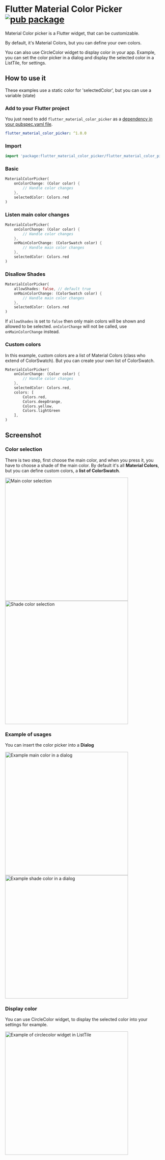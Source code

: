 # Flutter Material Color Picker [![pub package](https://img.shields.io/pub/v/flutter_material_color_picker.svg)](https://pub.dartlang.org/packages/flutter_material_color_picker)

Material Color picker is a Flutter widget, that can be customizable.

By default, it's Material Colors, but you can define your own colors.

You can also use CircleColor widget to display color in your app.
Example, you can set the color picker in a dialog and display the selected color in a ListTile, for settings.

## How to use it

These examples use a static color for 'selectedColor', but you can use a variable (state)

### Add to your Flutter project

You just need to add `flutter_material_color_picker` as a [dependency in your pubspec.yaml file](https://flutter.io/using-packages/).

```yaml
flutter_material_color_picker: ^1.0.0
```

### Import

```dart
import 'package:flutter_material_color_picker/flutter_material_color_picker.dart';
```

### Basic

```dart
MaterialColorPicker(
    onColorChange: (Color color) {
        // Handle color changes
    },
    selectedColor: Colors.red
)
```

### Listen main color changes

```dart
MaterialColorPicker(
    onColorChange: (Color color) {
        // Handle color changes
    },
    onMainColorChange: (ColorSwatch color) {
        // Handle main color changes
    },
    selectedColor: Colors.red
)
```

### Disallow Shades

```dart
MaterialColorPicker(
    allowShades: false, // default true
    onMainColorChange: (ColorSwatch color) {
        // Handle main color changes
    },
    selectedColor: Colors.red
)
```
If `allowShades` is set to `false` then only main colors will be shown and allowed to be selected.
`onColorChange` will not be called, use `onMainColorChange` instead.

### Custom colors

In this example, custom colors are a list of Material Colors (class who extend of ColorSwatch).
But you can create your own list of ColorSwatch.

```dart
MaterialColorPicker(
    onColorChange: (Color color) {
        // Handle color changes
    },
    selectedColor: Colors.red,
    colors: [
        Colors.red,
        Colors.deepOrange,
        Colors.yellow,
        Colors.lightGreen
    ],
)
```

## Screenshot

### Color selection

There is two step, first choose the main color, and when you press it, you have to choose a shade of the main color.
By default it's all **Material Colors**, but you can define custom colors, a **list of ColorSwatch**.

<img title="Main color selection" src="https://github.com/Pyozer/color_picker/blob/master/demo/main_color.png?raw=true" width="400" />

<img title="Shade color selection" src="https://github.com/Pyozer/color_picker/blob/master/demo/shade_color.png?raw=true" width="400" />

### Example of usages

You can insert the color picker into a **Dialog**

<img title="Example main color in a dialog" src="https://github.com/Pyozer/color_picker/blob/master/demo/main_color_dialog.png?raw=true" width="400" />

<img title="Example shade color in a dialog" src="https://github.com/Pyozer/color_picker/blob/master/demo/shade_color_dialog.png?raw=true" width="400" />

### Display color

You can use CircleColor widget, to display the selected color into your settings for example.

<img title="Example of circlecolor widget in ListTile" src="https://github.com/Pyozer/color_picker/blob/master/demo/example_circle_color.png?raw=true" width="400" />
